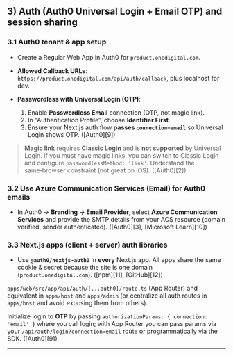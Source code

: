 ## 3) Auth (Auth0 Universal Login + Email OTP) and session sharing

### 3.1 Auth0 tenant & app setup

* Create a Regular Web App in Auth0 for `product.onedigital.com`.
* **Allowed Callback URLs**: `https://product.onedigital.com/api/auth/callback`, plus localhost for dev.
* **Passwordless with Universal Login (OTP)**:

  1. Enable **Passwordless Email** connection (OTP, not magic link).
  2. In “Authentication Profile”, choose **Identifier First**.
  3. Ensure your Next.js auth flow **passes `connection=email`** so Universal Login shows OTP. ([Auth0][9])

> **Magic link** requires **Classic Login** and is **not supported** by Universal Login. If you must have magic links, you can switch to Classic Login and configure `passwordlessMethod: 'link'`. Understand the same‑browser constraint (not great on iOS). ([Auth0][2])

### 3.2 Use Azure Communication Services (Email) for Auth0 emails

* In Auth0 → **Branding → Email Provider**, select **Azure Communication Services** and provide the SMTP details from your ACS resource (domain verified, sender authenticated). ([Auth0][3], [Microsoft Learn][10])

### 3.3 Next.js apps (client + server) auth libraries

* Use **`@auth0/nextjs-auth0`** in **every** Next.js app. All apps share the same cookie & secret because the site is one domain (`product.onedigital.com`). ([npm][11], [GitHub][12])

`apps/web/src/app/api/auth/[...auth0]/route.ts` (App Router) and equivalent in `apps/host` and `apps/admin` (or centralize all auth routes in `apps/host` and avoid exposing them from others).

Initialize login to **OTP** by passing `authorizationParams: { connection: 'email' }` where you call login; with App Router you can pass params via your `/api/auth/login?connection=email` route or programmatically via the SDK. ([Auth0][9])

---

